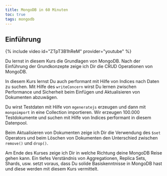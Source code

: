 ```yaml
---
title: MongoDB in 60 Minuten
toc: true
tags: mongodb
---
```


## Einführung

{% include video id="ZTpT3B1hReM" provider="youtube" %}

Du lernst in diesem Kurs die Grundlagen von MongoDB. Nach der Einführung der Grundkonzepte zeige ich Dir die CRUD Operationen von MongoDB.

In diesem Kurs lernst Du auch performant mit Hilfe von Indices nach Daten zu suchen. Mit Hilfe des `writeConcern` wirst Du lernen zwischen Performance und Sicherheit beim Einfügen und Aktualisieren von Dokumenten abzuwägen.

Du wirst Testdaten mit Hilfe von `mgeneratejs` erzeugen und dann mit `mongoimport` in eine Collection importieren. Wir erzeugen 100.000 Testdokumente und suchen mit Hilfe von Indices performant in diesem Datenpool.

Beim Aktualisieren von Dokumenten zeige ich Dir die Verwendung des `$set` Operators und beim Löschen von Dokumenten den Unterschied zwischen `remove()` und `drop()`.

Am Ende des Kurses zeige ich Dir in welche Richtung deine MongoDB Reise gehen kann. Ein tiefes Verständnis von Aggregationen, Replica Sets, Shards, usw. setzt voraus, dass Du solide Basiskenntnisse in MongoDB hast und diese werden mit diesem Kurs vermittelt.
